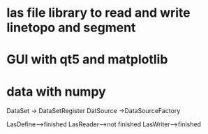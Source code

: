 # las file library to read and write linetopo and segment
# GUI with qt5 and matplotlib
# data with numpy

DataSet  -> DataSetRegister
DatSource  ->DataSourceFactory


LasDefine-->finished
LasReader-->not finished
LasWriter-->finished
